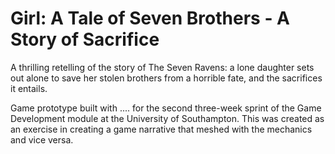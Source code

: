 # Girl: A Tale of Seven Brothers - A Story of Sacrifice

A thrilling retelling of the story of The Seven Ravens: a lone daughter sets out alone to save her stolen brothers from a horrible fate, and the sacrifices it entails.

Game prototype built with .... for the second three-week sprint of the Game Development module at the University of Southampton. This was created as an exercise in creating a game narrative that meshed with the mechanics and vice versa. 
